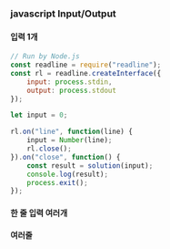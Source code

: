 ### javascript Input/Output

#### 입력 1개
```javascript
// Run by Node.js
const readline = require("readline");
const rl = readline.createInterface({
	input: process.stdin,
	output: process.stdout
});

let input = 0;

rl.on("line", function(line) {
	input = Number(line);
	rl.close();
}).on("close", function() {
	const result = solution(input);
	console.log(result);
	process.exit();
});
```


#### 한 줄 입력 여러개



#### 여러줄
